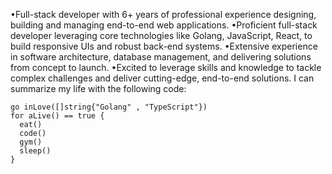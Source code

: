 •Full-stack developer with 6+ years of professional experience designing, building and managing end-to-end web applications. 
•Proficient full-stack developer leveraging core technologies like Golang, JavaScript, React, to build responsive UIs and robust back-end systems.
•Extensive experience in software architecture, database management, and delivering solutions from concept to launch. 
•Excited to leverage skills and knowledge to tackle complex challenges and deliver cutting-edge, end-to-end solutions.
I can summarize my life with the following code:
```golang
go inLove([]string{"Golang" , "TypeScript"})
for aLive() == true {
  eat()
  code()
  gym()
  sleep()
}
```
